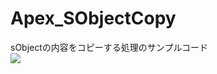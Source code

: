 Apex_SObjectCopy
================

sObjectの内容をコピーする処理のサンプルコード
<br/>
<img src="http://cdn-ak.f.st-hatena.com/images/fotolife/t/tyoshikawa1106/20131127/20131127222419.png" />
